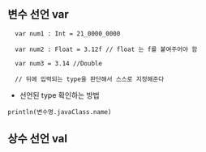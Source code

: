 ## 변수 선언 var

```
  var num1 : Int = 21_0000_0000
  
  var num2 : Float = 3.12f // float 는 f를 붙여주어야 함
  
  var num3 = 3.14 //Double
  
  // 뒤에 입력되는 type을 판단해서 스스로 지정해준다
```  
  
* 선언된 type 확인하는 방법
  
`
println(변수명.javaClass.name)
`
 
## 상수 선언 val

 

